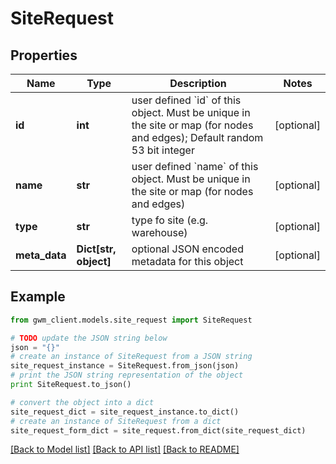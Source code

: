 # SiteRequest


## Properties
Name | Type | Description | Notes
------------ | ------------- | ------------- | -------------
**id** | **int** | user defined &#x60;id&#x60; of this object. Must be unique in the site or map (for nodes and edges); Default random 53 bit integer | [optional] 
**name** | **str** | user defined &#x60;name&#x60; of this object. Must be unique in the site or map (for nodes and edges) | [optional] 
**type** | **str** | type fo site (e.g. warehouse) | [optional] 
**meta_data** | **Dict[str, object]** | optional JSON encoded metadata for this object | [optional] 

## Example

```python
from gwm_client.models.site_request import SiteRequest

# TODO update the JSON string below
json = "{}"
# create an instance of SiteRequest from a JSON string
site_request_instance = SiteRequest.from_json(json)
# print the JSON string representation of the object
print SiteRequest.to_json()

# convert the object into a dict
site_request_dict = site_request_instance.to_dict()
# create an instance of SiteRequest from a dict
site_request_form_dict = site_request.from_dict(site_request_dict)
```
[[Back to Model list]](../README.md#documentation-for-models) [[Back to API list]](../README.md#documentation-for-api-endpoints) [[Back to README]](../README.md)


